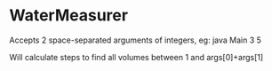 # WaterMeasurer

Accepts 2 space-separated arguments of integers, eg: java Main 3 5

Will calculate steps to find all volumes between 1 and args[0]+args[1]
